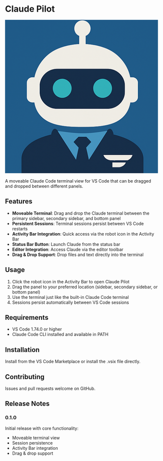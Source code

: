 # Claude Pilot

![Claude Pilot Icon](media/icon.png)

A moveable Claude Code terminal view for VS Code that can be dragged and dropped between different panels.

## Features

- **Moveable Terminal**: Drag and drop the Claude terminal between the primary sidebar, secondary sidebar, and bottom panel
- **Persistent Sessions**: Terminal sessions persist between VS Code restarts
- **Activity Bar Integration**: Quick access via the robot icon in the Activity Bar
- **Status Bar Button**: Launch Claude from the status bar
- **Editor Integration**: Access Claude via the editor toolbar
- **Drag & Drop Support**: Drop files and text directly into the terminal

## Usage

1. Click the robot icon in the Activity Bar to open Claude Pilot
2. Drag the panel to your preferred location (sidebar, secondary sidebar, or bottom panel)
3. Use the terminal just like the built-in Claude Code terminal
4. Sessions persist automatically between VS Code sessions

## Requirements

- VS Code 1.74.0 or higher
- Claude Code CLI installed and available in PATH

## Installation

Install from the VS Code Marketplace or install the .vsix file directly.

## Contributing

Issues and pull requests welcome on GitHub.

## Release Notes

### 0.1.0

Initial release with core functionality:
- Moveable terminal view
- Session persistence
- Activity Bar integration
- Drag & drop support
